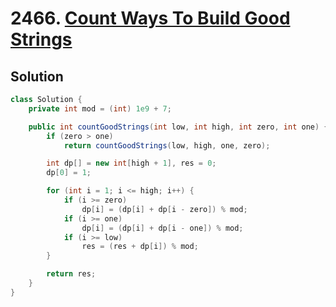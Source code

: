 # 2466. [Count Ways To Build Good Strings](https://leetcode.com/problems/count-ways-to-build-good-strings/description/?envType=daily-question&envId=2024-12-30)

## Solution

```java
class Solution {
    private int mod = (int) 1e9 + 7;

    public int countGoodStrings(int low, int high, int zero, int one) {
        if (zero > one) 
            return countGoodStrings(low, high, one, zero);

        int dp[] = new int[high + 1], res = 0;
        dp[0] = 1;

        for (int i = 1; i <= high; i++) {
            if (i >= zero)
                dp[i] = (dp[i] + dp[i - zero]) % mod;
            if (i >= one)
                dp[i] = (dp[i] + dp[i - one]) % mod;
            if (i >= low)
                res = (res + dp[i]) % mod;
        }

        return res;
    }
}
```
